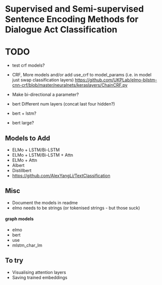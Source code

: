 # Supervised and Semi-supervised Sentence Encoding Methods for Dialogue Act Classification

# TODO
- test crf models?
- CRF, More models and/or add use_crf to model_params (i.e. in model just swap classification layers)
https://github.com/UKPLab/elmo-bilstm-cnn-crf/blob/master/neuralnets/keraslayers/ChainCRF.py

- Make bi-directional a parameter?

- bert Different num layers (concat last four hidden?)
- bert + lstm?
- bert large?

## Models to Add
- ELMo + LSTM/Bi-LSTM
- ELMo + LSTM/Bi-LSTM + Attn
- ELMo + Attn
- Albert 
- Distillbert
- https://github.com/AlexYangLi/TextClassification

## Misc
- Document the models in readme
- elmo needs to be strings (or tokenised strings - but those suck)
#### graph models
- elmo
- bert
- use
- mlstm_char_lm

## To try
- Visualising attention layers
- Saving trained embeddings